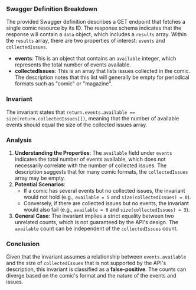 ### Swagger Definition Breakdown
The provided Swagger definition describes a GET endpoint that fetches a single comic resource by its ID. The response schema indicates that the response will contain a `data` object, which includes a `results` array. Within the `results` array, there are two properties of interest: `events` and `collectedIssues`. 

- **events**: This is an object that contains an `available` integer, which represents the total number of events available.
- **collectedIssues**: This is an array that lists issues collected in the comic. The description notes that this list will generally be empty for periodical formats such as "comic" or "magazine".

### Invariant
The invariant states that `return.events.available == size(return.collectedIssues[])`, meaning that the number of available events should equal the size of the collected issues array.

### Analysis
1. **Understanding the Properties**: The `available` field under `events` indicates the total number of events available, which does not necessarily correlate with the number of collected issues. The description suggests that for many comic formats, the `collectedIssues` array may be empty.
2. **Potential Scenarios**: 
   - If a comic has several events but no collected issues, the invariant would not hold (e.g., `available = 5` and `size(collectedIssues) = 0`).
   - Conversely, if there are collected issues but no events, the invariant would also fail (e.g., `available = 0` and `size(collectedIssues) = 3`).
3. **General Case**: The invariant implies a strict equality between two unrelated counts, which is not guaranteed by the API's design. The `available` count can be independent of the `collectedIssues` count.

### Conclusion
Given that the invariant assumes a relationship between `events.available` and the size of `collectedIssues` that is not supported by the API's description, this invariant is classified as a **false-positive**. The counts can diverge based on the comic's format and the nature of the events and issues.
